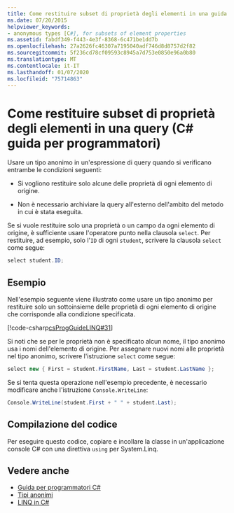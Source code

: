 ```yaml
---
title: Come restituire subset di proprietà degli elementi in una guida per la C# programmazione di query
ms.date: 07/20/2015
helpviewer_keywords:
- anonymous types [C#], for subsets of element properties
ms.assetid: fabdf349-f443-4e3f-8368-6c471be1dd7b
ms.openlocfilehash: 27a2626fc46307a7195040adf746d8d8757d2f82
ms.sourcegitcommit: 5f236cd78cf09593c8945a7d753e0850e96a0b80
ms.translationtype: MT
ms.contentlocale: it-IT
ms.lasthandoff: 01/07/2020
ms.locfileid: "75714863"
---
```

# <a name="how-to-return-subsets-of-element-properties-in-a-query-c-programming-guide"></a>Come restituire subset di proprietà degli elementi in una query (C# guida per programmatori)
Usare un tipo anonimo in un'espressione di query quando si verificano entrambe le condizioni seguenti:  
  
- Si vogliono restituire solo alcune delle proprietà di ogni elemento di origine.  
  
- Non è necessario archiviare la query all'esterno dell'ambito del metodo in cui è stata eseguita.  
  
 Se si vuole restituire solo una proprietà o un campo da ogni elemento di origine, è sufficiente usare l'operatore punto nella clausola `select`. Per restituire, ad esempio, solo l'`ID` di ogni `student`, scrivere la clausola `select` come segue:  
  
```csharp  
select student.ID;  
```  
  
## <a name="example"></a>Esempio  
 Nell'esempio seguente viene illustrato come usare un tipo anonimo per restituire solo un sottoinsieme delle proprietà di ogni elemento di origine che corrisponde alla condizione specificata.  
  
 [!code-csharp[csProgGuideLINQ#31](~/samples/snippets/csharp/VS_Snippets_VBCSharp/csProgGuideLINQ/CS/csRef30LangFeatures_2.cs#31)]  
  
 Si noti che se per le proprietà non è specificato alcun nome, il tipo anonimo usa i nomi dell'elemento di origine. Per assegnare nuovi nomi alle proprietà nel tipo anonimo, scrivere l'istruzione `select` come segue:  
  
```csharp  
select new { First = student.FirstName, Last = student.LastName };  
```  
  
 Se si tenta questa operazione nell'esempio precedente, è necessario modificare anche l'istruzione `Console.WriteLine`:  
  
```csharp  
Console.WriteLine(student.First + " " + student.Last);  
```  
  
## <a name="compiling-the-code"></a>Compilazione del codice  
  
Per eseguire questo codice, copiare e incollare la classe in un'applicazione console C# con una direttiva `using` per System.Linq.
  
## <a name="see-also"></a>Vedere anche

- [Guida per programmatori C#](../index.md)
- [Tipi anonimi](./anonymous-types.md)
- [LINQ in C#](../../linq/index.md)
